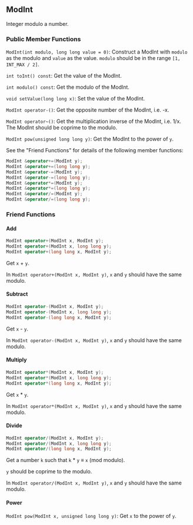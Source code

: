 ## ModInt

Integer modulo a number.

### Public Member Functions

`ModInt(int modulo, long long value = 0)`: Construct a ModInt with `modulo` as the modulo and `value` as the value. `modulo` should be in the range `[1, INT_MAX / 2]`.

`int toInt() const`: Get the value of the ModInt.

`int modulo() const`: Get the modulo of the ModInt.

`void setValue(long long x)`: Set the value of the ModInt.

`ModInt operator-()`: Get the opposite number of the ModInt, i.e. -x.

`ModInt operator~()`: Get the multiplication inverse of the ModInt, i.e. 1/x. The ModInt should be coprime to the modulo.

`ModInt pow(unsigned long long y)`: Get the ModInt to the power of `y`.

See the "Friend Functions" for details of the following member functions:

```cpp
ModInt &operator+=(ModInt y);
ModInt &operator+=(long long y);
ModInt &operator-=(ModInt y);
ModInt &operator-=(long long y);
ModInt &operator*=(ModInt y);
ModInt &operator*=(long long y);
ModInt &operator/=(ModInt y);
ModInt &operator/=(long long y);
```

### Friend Functions

#### Add

```cpp
ModInt operator+(ModInt x, ModInt y);
ModInt operator+(ModInt x, long long y);
ModInt operator+(long long x, ModInt y);
```

Get `x` + `y`.

In `ModInt operator+(ModInt x, ModInt y)`, `x` and `y` should have the same modulo.

#### Subtract

```cpp
ModInt operator-(ModInt x, ModInt y);
ModInt operator-(ModInt x, long long y);
ModInt operator-(long long x, ModInt y);
```

Get `x` - `y`.

In `ModInt operator-(ModInt x, ModInt y)`, `x` and `y` should have the same modulo.

#### Multiply

```cpp
ModInt operator*(ModInt x, ModInt y);
ModInt operator*(ModInt x, long long y);
ModInt operator*(long long x, ModInt y);
```

Get `x` * `y`.

In `ModInt operator*(ModInt x, ModInt y)`, `x` and `y` should have the same modulo.

#### Divide

```cpp
ModInt operator/(ModInt x, ModInt y);
ModInt operator/(ModInt x, long long y);
ModInt operator/(long long x, ModInt y);
```

Get a number `k` such that `k` * `y` ≡ `x` (mod modulo).

`y` should be coprime to the modulo.

In `ModInt operator/(ModInt x, ModInt y)`, `x` and `y` should have the same modulo.

#### Power

`ModInt pow(ModInt x, unsigned long long y)`: Get `x` to the power of `y`.
